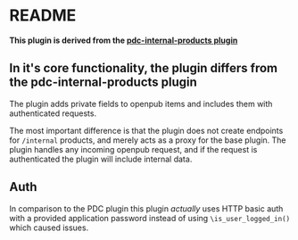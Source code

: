 # README

**This plugin is derived from the [pdc-internal-products plugin](https://bitbucket.org/openwebconcept/plugin-pdc-internal-products)**

## In it's core functionality, the plugin differs from the pdc-internal-products plugin

The plugin adds private fields to openpub items and includes them with authenticated requests.

The most important difference is that the plugin does not create endpoints for `/internal` products, and merely acts as a proxy for the base plugin. The plugin handles any incoming openpub request, and if the request is authenticated the plugin will include internal data.

## Auth

In comparison to the PDC plugin this plugin _actually_ uses HTTP basic auth with a provided application password instead of using `\is_user_logged_in()` which caused issues.
